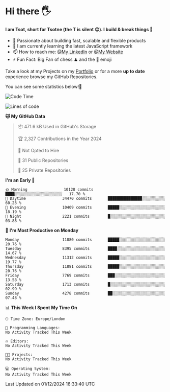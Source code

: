 # Hi there :raised_hand_with_fingers_splayed:
#### I am Tsot, short for Tsotne (the T is silent :wink:). I build & break things :space_invader:
- :telescope: Passionate about building fast, scalable and flexible products
- :seedling: I am currently learning the latest JavaScript framework 
- :mailbox: How to reach me: [@My LinkedIn](https://www.linkedin.com/in/tsotne-gvadzabia/) or [@My Website](https://tsotne.co.uk/contact)
- :zap: Fun Fact: Big Fan of chess ♟ and the 👾 emoji

Take a look at my Projects on my [Portfolio](https://tsotne.co.uk/) or for a more **up to date** experience browse my GitHub Repositories.

You can see some statistics below!:space_invader:
<!--START_SECTION:waka-->
![Code Time](http://img.shields.io/badge/Code%20Time-761%20hrs%202%20mins-blue)

![Lines of code](https://img.shields.io/badge/From%20Hello%20World%20I%27ve%20Written-20.2%20million%20lines%20of%20code-blue)

**🐱 My GitHub Data** 

> 📦 471.6 kB Used in GitHub's Storage 
 > 
> 🏆 2,327 Contributions in the Year 2024
 > 
> 🚫 Not Opted to Hire
 > 
> 📜 31 Public Repositories 
 > 
> 🔑 25 Private Repositories 
 > 
**I'm an Early 🐤** 

```text
🌞 Morning                10128 commits       ████░░░░░░░░░░░░░░░░░░░░░   17.70 % 
🌆 Daytime                34470 commits       ███████████████░░░░░░░░░░   60.23 % 
🌃 Evening                10409 commits       █████░░░░░░░░░░░░░░░░░░░░   18.19 % 
🌙 Night                  2221 commits        █░░░░░░░░░░░░░░░░░░░░░░░░   03.88 % 
```
📅 **I'm Most Productive on Monday** 

```text
Monday                   11880 commits       █████░░░░░░░░░░░░░░░░░░░░   20.76 % 
Tuesday                  8395 commits        ████░░░░░░░░░░░░░░░░░░░░░   14.67 % 
Wednesday                11312 commits       █████░░░░░░░░░░░░░░░░░░░░   19.77 % 
Thursday                 11881 commits       █████░░░░░░░░░░░░░░░░░░░░   20.76 % 
Friday                   7769 commits        ███░░░░░░░░░░░░░░░░░░░░░░   13.58 % 
Saturday                 1713 commits        █░░░░░░░░░░░░░░░░░░░░░░░░   02.99 % 
Sunday                   4278 commits        ██░░░░░░░░░░░░░░░░░░░░░░░   07.48 % 
```


📊 **This Week I Spent My Time On** 

```text
🕑︎ Time Zone: Europe/London

💬 Programming Languages: 
No Activity Tracked This Week

🔥 Editors: 
No Activity Tracked This Week

🐱‍💻 Projects: 
No Activity Tracked This Week

💻 Operating System: 
No Activity Tracked This Week
```


 Last Updated on 01/12/2024 16:33:40 UTC
<!--END_SECTION:waka-->
